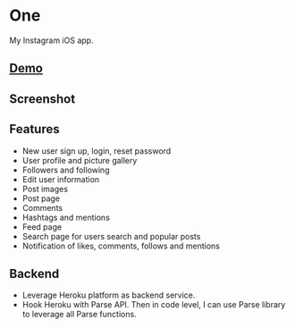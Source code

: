 # One
My Instagram iOS app. 

## [Demo][1]

## Screenshot

## Features
* New user sign up, login, reset password
* User profile and picture gallery
* Followers and following
* Edit user information
* Post images
* Post page
* Comments
* Hashtags and mentions
* Feed page
* Search page for users search and popular posts
* Notification of likes, comments, follows and mentions

## Backend
- Leverage Heroku platform as backend service. 
- Hook Heroku with Parse API. Then in code level, I can use Parse library to leverage all Parse functions.

[1]:	https://www.dropbox.com/s/ehqcouevj9lubiq/one-m1.mov?dl=0